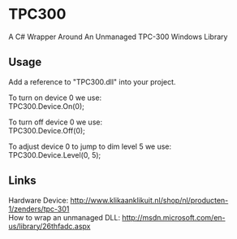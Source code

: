 TPC300
======

A C# Wrapper Around An Unmanaged TPC-300 Windows Library

Usage
-----

Add a reference to "TPC300.dll" into your project.

To turn on device 0 we use:  
	TPC300.Device.On(0);

To turn off device 0 we use:  
	TPC300.Device.Off(0);

To adjust device 0 to jump to dim level 5 we use:  
	TPC300.Device.Level(0, 5);

Links
-----
Hardware Device: http://www.klikaanklikuit.nl/shop/nl/producten-1/zenders/tpc-301  
How to wrap an unmanaged DLL: http://msdn.microsoft.com/en-us/library/26thfadc.aspx  
